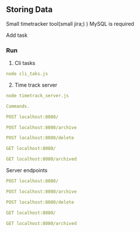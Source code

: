 ## Storing Data

Small timetracker tool(small jira;) )
MySQL is required

Add task

### Run

1. Cli tasks
```yaml
node cli_taks.js
```

2. Time track server
```yaml
node timetrack_server.js

Commands.

POST localhost:8080/

POST localhost:8080/archive

POST localhost:8080/delete

GET localhost:8080/

GET localhost:8080/archived
```
 Server endpoints

 ```yaml
 POST localhost:8080/

 POST localhost:8080/archive

 POST localhost:8080/delete

 GET localhost:8080/

 GET localhost:8080/archived
 ```
